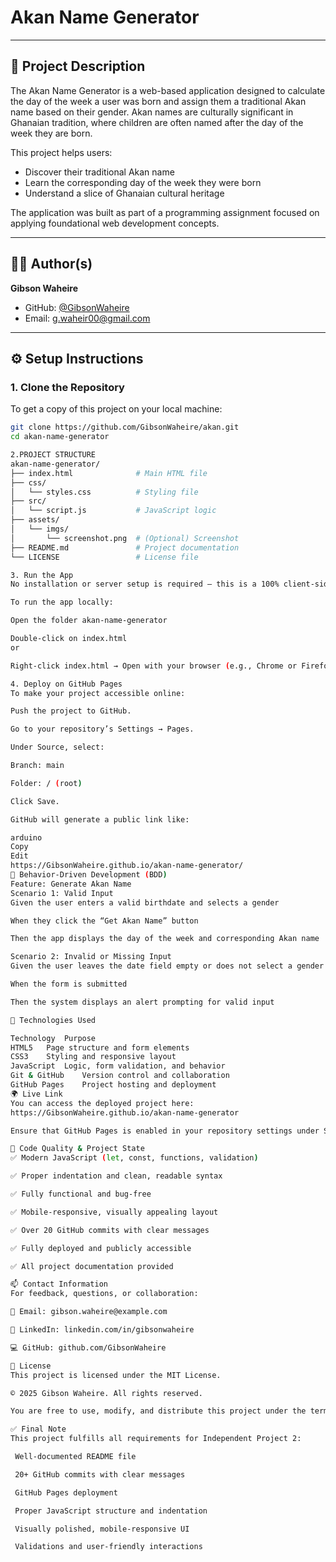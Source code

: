 # Akan Name Generator

---

## 📘 Project Description

The Akan Name Generator is a web-based application designed to calculate the day of the week a user was born and assign them a traditional Akan name based on their gender. Akan names are culturally significant in Ghanaian tradition, where children are often named after the day of the week they are born. 

This project helps users:
- Discover their traditional Akan name
- Learn the corresponding day of the week they were born
- Understand a slice of Ghanaian cultural heritage

The application was built as part of a programming assignment focused on applying foundational web development concepts.

---

## 👨‍💻 Author(s)

**Gibson Waheire**  
- GitHub: [@GibsonWaheire](https://github.com/GibsonWaheire)  
- Email: g.waheir00@gmail.com
---

## ⚙️ Setup Instructions

### 1. Clone the Repository

To get a copy of this project on your local machine:

```bash
git clone https://github.com/GibsonWaheire/akan.git
cd akan-name-generator

2.PROJECT STRUCTURE 
akan-name-generator/
├── index.html              # Main HTML file
├── css/
│   └── styles.css          # Styling file
├── src/
│   └── script.js           # JavaScript logic
├── assets/
│   └── imgs/
│       └── screenshot.png  # (Optional) Screenshot
├── README.md               # Project documentation
└── LICENSE                 # License file

3. Run the App
No installation or server setup is required — this is a 100% client-side application.

To run the app locally:

Open the folder akan-name-generator

Double-click on index.html
or

Right-click index.html → Open with your browser (e.g., Chrome or Firefox)

4. Deploy on GitHub Pages
To make your project accessible online:

Push the project to GitHub.

Go to your repository’s Settings → Pages.

Under Source, select:

Branch: main

Folder: / (root)

Click Save.

GitHub will generate a public link like:

arduino
Copy
Edit
https://GibsonWaheire.github.io/akan-name-generator/
🔬 Behavior-Driven Development (BDD)
Feature: Generate Akan Name
Scenario 1: Valid Input
Given the user enters a valid birthdate and selects a gender

When they click the “Get Akan Name” button

Then the app displays the day of the week and corresponding Akan name

Scenario 2: Invalid or Missing Input
Given the user leaves the date field empty or does not select a gender

When the form is submitted

Then the system displays an alert prompting for valid input

🔧 Technologies Used

Technology	Purpose
HTML5	Page structure and form elements
CSS3	Styling and responsive layout
JavaScript	Logic, form validation, and behavior
Git & GitHub	Version control and collaboration
GitHub Pages	Project hosting and deployment
🌍 Live Link
You can access the deployed project here:
https://GibsonWaheire.github.io/akan-name-generator

Ensure that GitHub Pages is enabled in your repository settings under Settings → Pages.

🧾 Code Quality & Project State
✅ Modern JavaScript (let, const, functions, validation)

✅ Proper indentation and clean, readable syntax

✅ Fully functional and bug-free

✅ Mobile-responsive, visually appealing layout

✅ Over 20 GitHub commits with clear messages

✅ Fully deployed and publicly accessible

✅ All project documentation provided

📫 Contact Information
For feedback, questions, or collaboration:

📧 Email: gibson.waheire@example.com

🔗 LinkedIn: linkedin.com/in/gibsonwaheire

💻 GitHub: github.com/GibsonWaheire

📜 License
This project is licensed under the MIT License.

© 2025 Gibson Waheire. All rights reserved.

You are free to use, modify, and distribute this project under the terms of the MIT license.

✅ Final Note
This project fulfills all requirements for Independent Project 2:

 Well-documented README file

 20+ GitHub commits with clear messages

 GitHub Pages deployment

 Proper JavaScript structure and indentation

 Visually polished, mobile-responsive UI

 Validations and user-friendly interactions